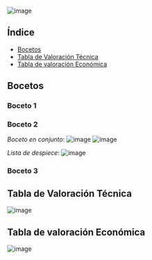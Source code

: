 

![image](https://github.com/Arianadextre/PROYECTO-DE-FUNBIO-1/assets/143019386/96d31fb6-1b95-4c66-a07a-bfc1a709cec6)


## Índice
- [Bocetos](#Bocetos)
- [Tabla de Valoración Técnica](#Tabla-de-Valoración-Técnica)
- [Tabla de valoración Económica](#Tabla-de-valoración-Económica)

## Bocetos
### Boceto 1

### Boceto 2
*Boceto en conjunto*:
![image](https://github.com/Arianadextre/PROYECTO-DE-FUNBIO-1/assets/143019275/242bb414-deb8-427d-8276-0ba64f1c886f)
![image](https://github.com/Arianadextre/PROYECTO-DE-FUNBIO-1/assets/143019275/b2fdc3a3-eb57-48c6-bcbe-ef757fa534dd)

*Lista de despiece*:
![image](https://github.com/Arianadextre/PROYECTO-DE-FUNBIO-1/assets/143019275/32dbf414-b559-4af9-8da9-cb69209a8ffb)


### Boceto 3


## Tabla de Valoración Técnica

![image](https://github.com/Arianadextre/PROYECTO-DE-FUNBIO-1/assets/143018597/a9a756e1-f5fc-43da-a6cc-7519a9f2aeed)


## Tabla de valoración Económica

![image](https://github.com/Arianadextre/PROYECTO-DE-FUNBIO-1/assets/143018597/d851120c-f9ec-4c5d-a71e-974af4c5332d)



